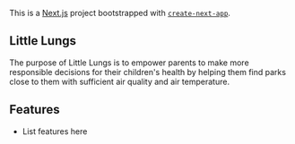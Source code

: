 This is a [Next.js](https://nextjs.org) project bootstrapped with [`create-next-app`](https://github.com/vercel/next.js/tree/canary/packages/create-next-app).

## Little Lungs

The purpose of Little Lungs is to empower parents to make more responsible decisions for their children's health by helping them find parks close to them with sufficient air quality and air temperature.

## Features

- List features here
